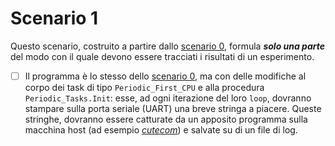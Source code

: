 # Scenario 1

Questo scenario, costruito a partire dallo [scenario 0](../scenario_0/scenario_0.md), formula ***solo una parte*** del modo con il quale devono essere tracciati i risultati di un esperimento.

- [ ] Il programma è lo stesso dello [scenario 0](../scenario_0/scenario_0.md), ma con delle modifiche al corpo dei task di tipo `Periodic_First_CPU` e alla procedura `Periodic_Tasks.Init`: esse, ad ogni iterazione del loro `loop`, dovranno stampare sulla porta seriale (UART) una breve stringa a piacere. Queste stringhe, dovranno essere catturate da un apposito programma sulla macchina host (ad esempio *[cutecom](https://gitlab.com/cutecom/cutecom)*) e salvate su di un file di log.
 



